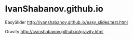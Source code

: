 # IvanShabanov.github.io

EasySlider  http://ivanshabanov.github.io/easy_slides.test.html 


Gravity http://ivanshabanov.github.io/gravity.html 
